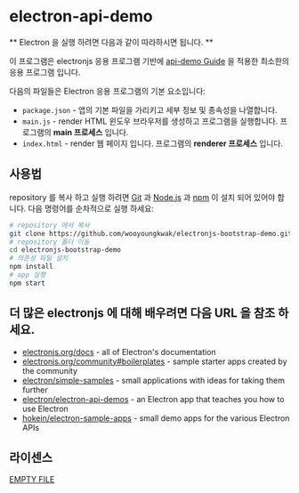 # electron-api-demo

** Electron 을 실행 하려면 다음과 같이 따라하시면 됩니다. **

이 프로그램은 electronjs 응용 프로그램 기반에 [api-demo Guide](https://github.com/wooyoungkwak/electronjs-api-demo.git) 을 적용한 최소한의 응용 프로그램 입니다. 

다음의 파일들은 Electron 응용 프로그램의 기본 요소입니다:
- `package.json` - 앱의 기본 파일을 가리키고 세부 정보 및 종속성을 나열합니다.
- `main.js` - render HTML 윈도우 브라우저를 생성하고 프로그램을 실행합니다. 프로그램의 **main 프로세스** 입니다.
- `index.html` - render 웹 페이지 입니다. 프로그램의 **renderer 프로세스** 입니다.

## 사용법

repository 를 복사 하고 실행 하려면  [Git](https://git-scm.com) 과 [Node.js](https://nodejs.org/en/download/) 과 [npm](http://npmjs.com) 이 설치 되어 있어야 합니다. 
다음 명령어를 순차적으로 실행 하세요:
```bash 
# repository 에서 복사
git clone https://github.com/wooyoungkwak/electronjs-bootstrap-demo.git
# repository 폴더 이동
cd electronjs-bootstrap-demo
# 의존성 파일 설치
npm install
# app 실행
npm start
```

## 더 많은 electronjs 에 대해 배우려면 다음 URL 을 참조 하세요.

- [electronjs.org/docs](https://electronjs.org/docs) - all of Electron's documentation
- [electronjs.org/community#boilerplates](https://electronjs.org/community#boilerplates) - sample starter apps created by the community
- [electron/simple-samples](https://github.com/electron/simple-samples) - small applications with ideas for taking them further
- [electron/electron-api-demos](https://github.com/electron/electron-api-demos) - an Electron app that teaches you how to use Electron
- [hokein/electron-sample-apps](https://github.com/hokein/electron-sample-apps) - small demo apps for the various Electron APIs

## 라이센스

[EMPTY FILE](LICENSE.md)

